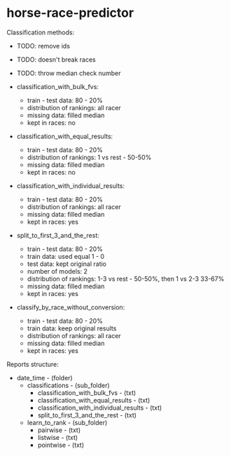 # horse-race-predictor

Classification methods:
- TODO: remove ids
- TODO: doesn't break races
- TODO: throw median check number


- classification_with_bulk_fvs:
  + train - test data: 80 - 20%
  + distribution of rankings: all racer
  - missing data: filled median
  - kept in races: no
- classification_with_equal_results:
  + train - test data: 80 - 20%
  + distribution of rankings: 1 vs rest - 50-50%
  - missing data: filled median
  - kept in races: no
- classification_with_individual_results:
  + train - test data: 80 - 20%
  + distribution of rankings: all racer
  - missing data: filled median
  + kept in races: yes
- split_to_first_3_and_the_rest:
  + train - test data: 80 - 20%
  + train data: used equal 1 - 0
  + test data: kept original ratio
  + number of models: 2
  + distribution of rankings: 1-3 vs rest - 50-50%, then 1 vs 2-3 33-67%
  - missing data: filled median
  + kept in races: yes
- classify_by_race_without_conversion:
  + train - test data: 80 - 20%
  + train data: keep original results
  + distribution of rankings:  all racer
  - missing data: filled median
  + kept in races: yes


Reports structure:
- date_time - (folder)
  - classifications - (sub_folder)
    - classification_with_bulk_fvs - (txt)
    - classification_with_equal_results - (txt)
    - classification_with_individual_results - (txt)
    - split_to_first_3_and_the_rest - (txt)
  - learn_to_rank - (sub_folder)
    - pairwise - (txt)
    - listwise - (txt)
    - pointwise - (txt)
